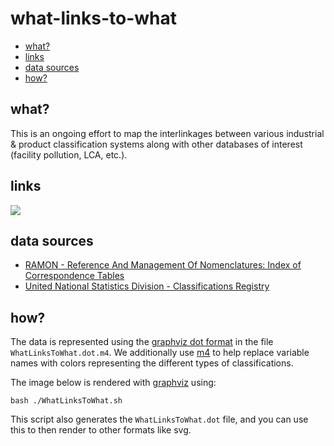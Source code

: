 # what-links-to-what

   * [what?](#what)
   * [links](#links)
   * [data sources](#data-sources)
   * [how?](#how)

## what?
This is an ongoing effort to map the interlinkages between various industrial & product classification systems along with other databases of interest (facility pollution, LCA, etc.).

## links

<img src=https://raw.githubusercontent.com/isdata-org/what-links-to-what/master/WhatLinksToWhat.png>

## data sources
* [RAMON - Reference And Management Of Nomenclatures: Index of Correspondence Tables](http://ec.europa.eu/eurostat/ramon/relations/index.cfm?TargetUrl=LST_REL)
* [United National Statistics Division - Classifications Registry](http://unstats.un.org/unsd/cr/registry/regot.asp?Lg=1)

## how?
The data is represented using the [graphviz dot format](http://www.graphviz.org/content/dot-language) in the file `WhatLinksToWhat.dot.m4`.  We additionally use [m4](http://www.gnu.org/software/m4/m4.html) to help replace variable names with colors representing the different types of classifications.

The image below is rendered with [graphviz](http://www.graphviz.org) using:

```
bash ./WhatLinksToWhat.sh
```

This script also generates the `WhatLinksToWhat.dot` file, and you can use this to then render to other formats like svg.
